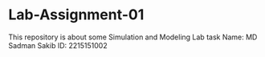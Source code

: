 # Lab-Assignment-01
This repository is about some Simulation and Modeling Lab task
Name: MD Sadman Sakib
ID: 2215151002
